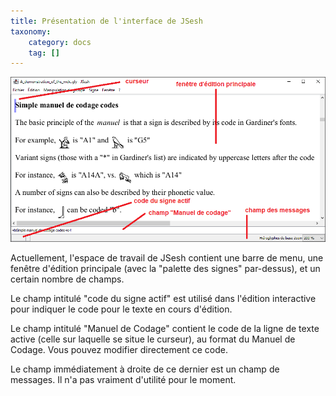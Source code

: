 ```yaml
---
title: Présentation de l'interface de JSesh
taxonomy:
    category: docs
    tag: []
---
```


![](./jsesh_fenetre.png?classes=caption "L'espace de travail de JSesh 7.5.5")


Actuellement, l'espace de travail de JSesh contient une barre de menu, une fenêtre d'édition principale (avec la "palette des signes" par-dessus), et un certain nombre de champs. 

Le champ intitulé "code du signe actif" est utilisé dans l'édition interactive pour indiquer le code pour le texte en cours d'édition. 

Le champ intitulé "Manuel de Codage" contient le code de la ligne de texte active (celle sur laquelle se situe le curseur), au format du Manuel de Codage. Vous pouvez modifier directement ce code. 

Le champ immédiatement à droite de ce dernier est un champ de messages. Il n'a pas vraiment d'utilité pour le moment.